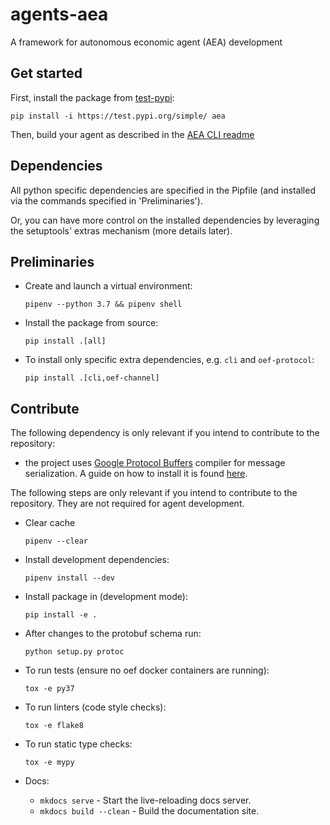 # agents-aea
A framework for autonomous economic agent (AEA) development

## Get started

First, install the package from [test-pypi](https://test.pypi.org/project/aea/):

`
pip install -i https://test.pypi.org/simple/ aea
`

Then, build your agent as described in the [AEA CLI readme](../master/aea/cli/README.md)

## Dependencies

All python specific dependencies are specified in the Pipfile (and installed via the commands specified in 'Preliminaries').

Or, you can have more control on the installed dependencies by leveraging the setuptools' extras mechanism (more details later). 

## Preliminaries

- Create and launch a virtual environment:

      pipenv --python 3.7 && pipenv shell

- Install the package from source:

      pip install .[all]

- To install only specific extra dependencies, e.g. `cli` and `oef-protocol`:

      pip install .[cli,oef-channel]

## Contribute

The following dependency is only relevant if you intend to contribute to the repository:
- the project uses [Google Protocol Buffers](https://developers.google.com/protocol-buffers/) compiler for message serialization. A guide on how to install it is found [here](https://fetchai.github.io/oef-sdk-python/user/install.html#protobuf-compiler).

The following steps are only relevant if you intend to contribute to the repository. They are not required for agent development.

- Clear cache

      pipenv --clear

- Install development dependencies:

	  pipenv install --dev

- Install package in (development mode):

	  pip install -e .

- After changes to the protobuf schema run:

	  python setup.py protoc

- To run tests (ensure no oef docker containers are running):

	  tox -e py37

- To run linters (code style checks):

	  tox -e flake8

- To run static type checks:

	  tox -e mypy

- Docs:

	* `mkdocs serve` - Start the live-reloading docs server.
	* `mkdocs build --clean` - Build the documentation site.
